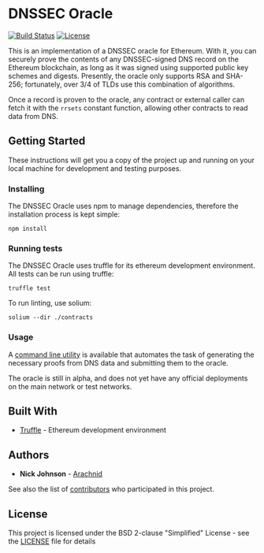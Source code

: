 # DNSSEC Oracle

[![Build Status](https://travis-ci.org/ensdomains/dnssec-oracle.svg?branch=master)](https://travis-ci.org/ensdomains/dnssec-oracle) [![License](https://img.shields.io/badge/License-BSD--2--Clause-blue.svg)](LICENSE)

This is an implementation of a DNSSEC oracle for Ethereum. With it, you can securely prove the contents of any DNSSEC-signed DNS record on the Ethereum blockchain, as long as it was signed using supported public key schemes and digests. Presently, the oracle only supports RSA and SHA-256; fortunately, over 3/4 of TLDs use this combination of algorithms.

Once a record is proven to the oracle, any contract or external caller can fetch it with the `rrsets` constant function, allowing other contracts to read data from DNS.

## Getting Started

These instructions will get you a copy of the project up and running on your local machine for development and testing purposes.

### Installing

The DNSSEC Oracle uses npm to manage dependencies, therefore the installation process is kept simple:

```
npm install
```

### Running tests

The DNSSEC Oracle uses truffle for its ethereum development environment. All tests can be run using truffle:

```
truffle test
```

To run linting, use solium:

```
solium --dir ./contracts
```


### Usage

A [command line utility](https://github.com/arachnid/dnsprove) is available that automates the task of generating the necessary proofs from DNS data and submitting them to the oracle.

The oracle is still in alpha, and does not yet have any official deployments on the main network or test networks.

## Built With
* [Truffle](https://github.com/trufflesuite/truffle) - Ethereum development environment 


## Authors

* **Nick Johnson** - [Arachnid](https://github.com/Arachnid)

See also the list of [contributors](https://github.com/ensdomains/dnssec-oracle/contributors) who participated in this project.

## License

This project is licensed under the BSD 2-clause "Simplified" License - see the [LICENSE](LICENSE) file for details
